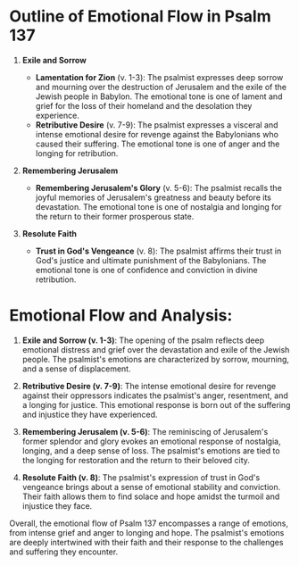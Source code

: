 # Outline of Emotional Flow in Psalm 137

1. **Exile and Sorrow**
    - **Lamentation for Zion** (v. 1-3): The psalmist expresses deep sorrow and mourning over the destruction of Jerusalem and the exile of the Jewish people in Babylon. The emotional tone is one of lament and grief for the loss of their homeland and the desolation they experience.
    - **Retributive Desire** (v. 7-9): The psalmist expresses a visceral and intense emotional desire for revenge against the Babylonians who caused their suffering. The emotional tone is one of anger and the longing for retribution.

2. **Remembering Jerusalem**
    - **Remembering Jerusalem's Glory** (v. 5-6): The psalmist recalls the joyful memories of Jerusalem's greatness and beauty before its devastation. The emotional tone is one of nostalgia and longing for the return to their former prosperous state.

3. **Resolute Faith**
    - **Trust in God's Vengeance** (v. 8): The psalmist affirms their trust in God's justice and ultimate punishment of the Babylonians. The emotional tone is one of confidence and conviction in divine retribution.

# Emotional Flow and Analysis:

1. **Exile and Sorrow (v. 1-3)**: The opening of the psalm reflects deep emotional distress and grief over the devastation and exile of the Jewish people. The psalmist's emotions are characterized by sorrow, mourning, and a sense of displacement.

2. **Retributive Desire (v. 7-9)**: The intense emotional desire for revenge against their oppressors indicates the psalmist's anger, resentment, and a longing for justice. This emotional response is born out of the suffering and injustice they have experienced.

3. **Remembering Jerusalem (v. 5-6)**: The reminiscing of Jerusalem's former splendor and glory evokes an emotional response of nostalgia, longing, and a deep sense of loss. The psalmist's emotions are tied to the longing for restoration and the return to their beloved city.

4. **Resolute Faith (v. 8)**: The psalmist's expression of trust in God's vengeance brings about a sense of emotional stability and conviction. Their faith allows them to find solace and hope amidst the turmoil and injustice they face.

Overall, the emotional flow of Psalm 137 encompasses a range of emotions, from intense grief and anger to longing and hope. The psalmist's emotions are deeply intertwined with their faith and their response to the challenges and suffering they encounter.
